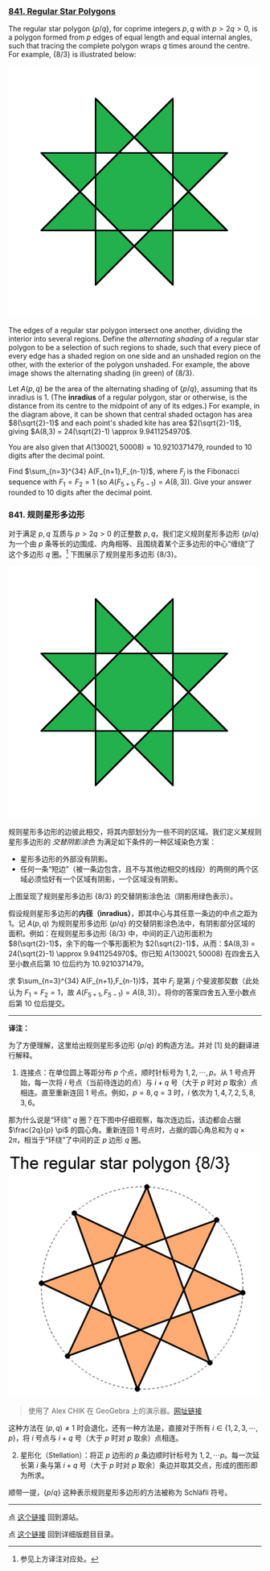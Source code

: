 ###  [841. Regular Star Polygons](https://projecteuler.net/problem=841)

The regular star polygon $\{p/q\}$, for coprime integers $p,q$ with $p \gt 2q \gt 0$, is a polygon formed from $p$ edges of equal length and equal internal angles, such that tracing the complete polygon wraps $q$ times around the centre. For example, $\{8/3\}$ is illustrated below:

![](images/0841_star_polygon_8_3.png?1680515338)

The edges of a regular star polygon intersect one another, dividing the interior into several regions. Define the *alternating shading* of a regular star polygon to be a selection of such regions to shade, such that every piece of every edge has a shaded region on one side and an unshaded region on the other, with the exterior of the polygon unshaded. For example, the above image shows the alternating shading (in green) of $\{8/3\}$.

Let $A(p, q)$ be the area of the alternating shading of $\{p/q\}$, assuming that its inradius is $1$. (The **inradius** of a regular polygon, star or otherwise, is the distance from its centre to the midpoint of any of its edges.) For example, in the diagram above, it can be shown that central shaded octagon has area $8(\sqrt{2}-1)$ and each point's shaded kite has area $2(\sqrt{2}-1)$, giving $A(8,3) = 24(\sqrt{2}-1) \approx 9.9411254970$.

You are also given that $A(130021, 50008)\approx 10.9210371479$, rounded to $10$ digits after the decimal point.

Find $\sum_{n=3}^{34} A(F_{n+1},F_{n-1})$, where $F_j$ is the Fibonacci sequence with $F_1=F_2=1$ (so $A(F_{5+1},F_{5-1}) = A(8,3)$). Give your answer rounded to $10$ digits after the decimal point.

###  841. 规则星形多边形

对于满足 $p, q$ 互质与 $p \gt 2q \gt 0$ 的正整数 $p, q$，我们定义规则星形多边形 $\{p/q\}$ 为一个由 $p$ 条等长的边围成、内角相等、且围绕着某个正多边形的中心“缠绕”了这个多边形 $q$ 圈。[^1] 下图展示了规则星形多边形 $\{8/3\}$。

![](images/0841_star_polygon_8_3.png?1680515338)

规则星形多边形的边彼此相交，将其内部划分为一些不同的区域。我们定义某规则星形多边形的 *交替阴影涂色* 为满足如下条件的一种区域染色方案：

* 星形多边形的外部没有阴影。
* 任何一条“短边”（被一条边包含，且不与其他边相交的线段）的两侧的两个区域必须恰好有一个区域有阴影，一个区域没有阴影。

上图呈现了规则星形多边形 $\{8/3\}$ 的交替阴影涂色法（阴影用绿色表示）。

假设规则星形多边形的**内径（inradius）**，即其中心与其任意一条边的中点之距为 $1$。记 $A(p, q)$ 为规则星形多边形 $\{p/q\}$ 的交替阴影涂色法中，有阴影部分区域的面积。例如：在规则星形多边形 $\{8/3\}$ 中，中间的正八边形面积为 $8(\sqrt{2}-1)$，余下的每一个筝形面积为 $2(\sqrt{2}-1)$，从而：$A(8,3) = 24(\sqrt{2}-1) \approx 9.9411254970$。你已知 $A(130021, 50008)$ 在四舍五入至小数点后第 $10$ 位后约为 $10.9210371479$。

求 $\sum_{n=3}^{34} A(F_{n+1},F_{n-1})$，其中 $F_j$ 是第 $j$ 个斐波那契数（此处认为 $F_1=F_2=1$，故 $A(F_{5+1},F_{5-1}) = A(8,3)$）。将你的答案四舍五入至小数点后第 $10$ 位后提交。

[^1]: 参见上方译注对应处。

-----------------------------------

**译注：**

为了方便理解，这里给出规则星形多边形 $\{p/q\}$ 的构造方法。并对 [1] 处的翻译进行解释。

1. 连接点：在单位圆上等距分布 $p$ 个点，顺时针标号为 $1, 2, \cdots, p$。从 $1$ 号点开始，每一次将 $i$ 号点（当前待连边的点）与 $i + q$ 号（大于 $p$ 时对 $p$ 取余）点相连。直至重新连回 $1$ 号点。例如，$p = 8, q = 3$ 时，$i$ 依次为 $1, 4, 7, 2, 5, 8, 3, 6$。

那为什么说是“环绕” $q$ 圈？在下图中仔细观察，每次连边后，该边都会占据 $\frac{2q}{p} \pi$ 的圆心角。重新连回 $1$ 号点时，占据的圆心角总和为 $q \times 2\pi$，相当于“环绕”了中间的正 $p$ 边形 $q$ 圈。

![](images/841_regular_star_polygon_with_circum.PNG)
> 使用了 Alex CHIK 在 GeoGebra 上的演示器。[网址链接](https://www.geogebra.org/material/show/id/tYUSwUxw)

这种方法在 $(p, q) \neq 1$ 时会退化，还有一种方法是，直接对于所有 $i \in \{1, 2, 3, \cdots, p\}$，将 $i$ 号点与 $i + q$ 号（大于 $p$ 时对 $p$ 取余）点相连。

2. 星形化（Stellation）：将正 $p$ 边形的 $p$ 条边顺时针标号为 $1, 2, \cdots p$。每一次延长第 $i$ 条与第 $i + q$ 号（大于 $p$ 时对 $p$ 取余）条边并取其交点，形成的图形即为所求。

顺带一提，$\{p/q\}$ 这种表示规则星形多边形的方法被称为 Schläfli 符号。

---

点 [这个链接](https://fsy-juruo.github.io/pe-chinese-translation/) 回到源站。

点 [这个链接](https://fsy-juruo.github.io/pe-chinese-translation/detailed_content_archives.html) 回到详细版题目目录。